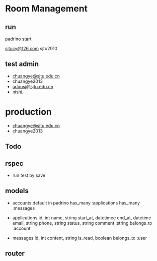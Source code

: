 # Room Management

## run
padrino start

sjtucy@126.com
sjtu2010

## test admin
+ chuangye@sjtu.edu.cn
+ chuangye2013
+ adousj@sjtu.edu.cn
+ nishi..

# production
+ chuangye@sjtu.edu.cn
+ chuangye2013

## Todo


## rspec
+ run test by save


## models
+ accounts
  default in padrino
  has_many :applications
  has_many :messages
  
+ applications
  id, int
  name, string
  start_at, datetimee
  end_at, datetime
  email, string
  phone, string
  status, string
  comment :string
  belongs_to :account

+ messages
  id, int
  content, string
  is_read, boolean
  belongs_to :user


## router
